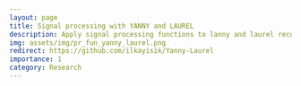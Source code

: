 ```yaml
---
layout: page
title: Signal processing with YANNY and LAUREL
description: Apply signal processing functions to lanny and laurel recording
img: assets/img/pr_fun_yanny_laurel.png
redirect: https://github.com/ilkayisik/Yanny-Laurel
importance: 1
category: Research
---
```

